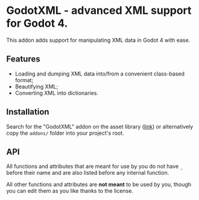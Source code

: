 # GodotXML - advanced XML support for Godot 4.

This addon adds support for manipulating XML data in Godot 4 with ease.

## Features

- Loading and dumping XML data into/from a convenient class-based format;
- Beautifying XML;
- Converting XML into dictionaries.

## Installation

Search for the "GodotXML" addon on the asset library ([link](https://godotengine.org/asset-library/asset/1684)) or alternatively copy the `addons/` folder into your project's root.

## API

All functions and attributes that are meant for use by you do not have `_` before their name
and are also listed before any internal function.

All other functions and attributes are **not meant** to be used by you, though you
can edit them as you like thanks to the license.
